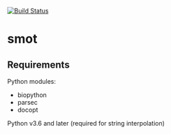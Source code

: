 [![Build Status](https://travis-ci.org/arendsee/smot.svg?branch=master)](https://travis-ci.org/arendsee/smot)

# smot

## Requirements

Python modules:
 * biopython
 * parsec
 * docopt

Python v3.6 and later (required for string interpolation)
